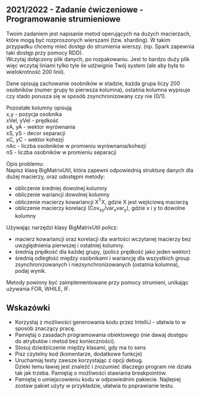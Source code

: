 ## 2021/2022 - Zadanie ćwiczeniowe - Programowanie strumieniowe 

Twoim zadaniem jest napisanie metod operujących na dużych macierzach, które mogą być rozproszonych wierszami (tzw. sharding).  W takim przypadku chcemy mieć dostęp do strumienia wierszy. (np. Spark zapewnia taki dostęp przy pomocy RDD).     
Wczytaj dołączony plik danych, po rozpakowaniu. Jest to bardzo duży plik więc wczytaj liniami tylko tyle ile udźwignie Twój system (ale aby była to wielokrotność 200 linii).  

Dane opisują zachowanie osobników w stadzie, każda grupa liczy 200 osobników (numer grupy to pierwsza kolumna), ostatnia kolumna wypisuje czy stado porusza się w sposób zsynchronizowany czy nie (0/1).  

Pozostałe kolumny opisują  
x,y - pozycja osobnika  
xVel, yVel - prędkość  
xA, yA - wektor wyrównania  
xS, yS - decor separacji  
xC, yC - wektor kohezji  
nAc - liczba osobników w promieniu wyrównania/kohezji  
nS - liczba osobników w promieniu separacji  



Opis problemu:  
Napisz klasę BigMatrixUtil, która zapewni odpowiednią strukturę danych dla dużej macierzy, oraz udostępni metody:  
- obliczenie średniej dowolnej kolumny  
- obliczenie wariancji dowolnej kolumny  
- obliczenie macierzy kowariancji X<sup>T</sup>X, gdzie X jest wejściową macierzą    
- obliczenie macierzy korelacji (Cov<sub>xy</sub>/var<sub>x</sub>var<sub>y</sub>), gdzie x i y to dowolne kolumny  



Używając narzędzi klasy BigMatrixUtil policz:
- macierz kowariancji oraz korelacji dla wartości wczytanej macierzy bez uwzględnienia pierwszej i ostatniej kolumny.  
- średnią prędkość dla każdej grupy, (policz prędkość jako jeden wektor)  
- średnią odległość między osobnikami i wariancję dla wszystkich group zsynchronizowanych i niezsynchronizowanych (ostatnia kolumna), podaj wynik.  

Metody powinny być zaimplementowane przy pomocy strumieni, unikając używania FOR, WHILE, IF.  



## Wskazówki
- Korzystaj z możliwości generowania kodu przez IntelliJ - ułatwia to w sposób znaczący pracę. 
- Pamiętaj o zasadach programowania obiektowego (nie dawaj dostępu do atrybutów i metod bez konieczności).
- Stosuj dziedziczenie między klasami, gdy ma to sens
- Pisz czytelny kod (komentarze, dodatkowe funkcje)
- Uruchamiaj testy zawsze korzystając z opcji debug.  
Dzieki temu ławiej jest znaleźć i zrozumieć dlaczego program nie działa tak jak trzeba.  Pamiętaj o możliwości stawiania breakpointów.
- Pamiętaj o umiejscowieniu kodu w odpowiednim pakiecie. Najlepiej zostaw pakiet użyty w przykładzie, ułatwia to poprawianie testu.

